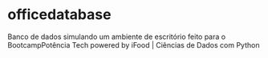 # officedatabase
Banco de dados simulando um ambiente de escritório feito para o BootcampPotência Tech powered by iFood | Ciências de Dados com Python
